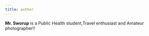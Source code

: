 ```yaml
---
title: author
---
```


**Mr. Sworup** is a Public Health student,Travel enthusiast and Amateur photographer!!
